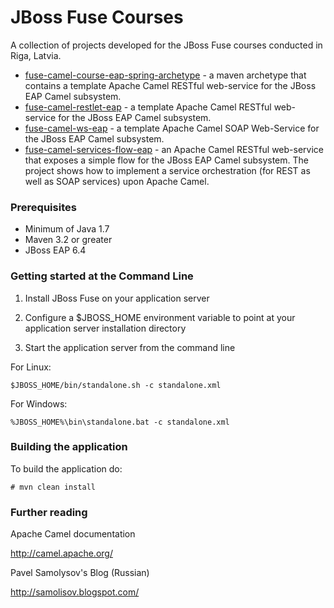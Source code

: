 # JBoss Fuse Courses

A collection of projects developed for the JBoss Fuse courses conducted in Riga, Latvia.

 * [fuse-camel-course-eap-spring-archetype](fuse-camel-course-eap-spring-archetype) - a maven archetype that contains a template 
   Apache Camel RESTful web-service for the JBoss EAP Camel subsystem. 
 * [fuse-camel-restlet-eap](fuse-camel-restlet-eap) - a template Apache Camel RESTful web-service for the JBoss EAP Camel subsystem.
 * [fuse-camel-ws-eap](fuse-camel-ws-eap) - a template Apache Camel SOAP Web-Service for the JBoss EAP Camel subsystem.
 * [fuse-camel-services-flow-eap](fuse-camel-services-flow-eap) - an Apache Camel RESTful web-service that exposes a simple flow for 
   the JBoss EAP Camel subsystem. The project shows how to implement a service orchestration (for REST as well as SOAP services)
   upon Apache Camel.


### Prerequisites

* Minimum of Java 1.7
* Maven 3.2 or greater
* JBoss EAP 6.4


### Getting started at the Command Line

1. Install JBoss Fuse on your application server

2. Configure a $JBOSS_HOME environment variable to point at your application server installation directory

3. Start the application server from the command line

For Linux:
```
$JBOSS_HOME/bin/standalone.sh -c standalone.xml
```

For Windows:
```
%JBOSS_HOME%\bin\standalone.bat -c standalone.xml
```


### Building the application

To build the application do:

```
# mvn clean install
```


### Further reading

Apache Camel documentation

http://camel.apache.org/

Pavel Samolysov's Blog (Russian)

http://samolisov.blogspot.com/
